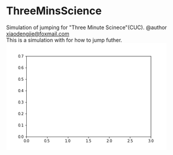 # ThreeMinsScience
Simulation of jumping for "Three Minute Scinece"(CUC).  @author <xiaodengjie@foxmail.com>  
This is a simulation with for how to jump futher.  
![image](https://github.com/XiaoDengjie/ThreeMinsScience/blob/master/fig/jump/my.gif)
